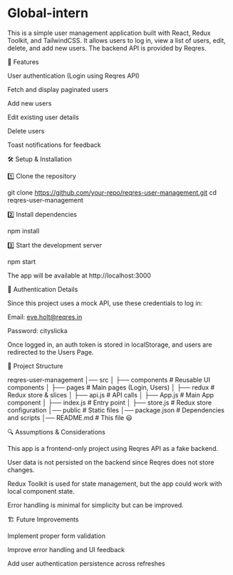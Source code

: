 # Global-intern
This is a simple user management application built with React, Redux Toolkit, and TailwindCSS. It allows users to log in, view a list of users, edit, delete, and add new users. The backend API is provided by Reqres.

🚀 Features

User authentication (Login using Reqres API)

Fetch and display paginated users

Add new users

Edit existing user details

Delete users

Toast notifications for feedback

🛠️ Setup & Installation

1️⃣ Clone the repository

 git clone https://github.com/your-repo/reqres-user-management.git
 cd reqres-user-management

2️⃣ Install dependencies

 npm install

3️⃣ Start the development server

 npm start

The app will be available at http://localhost:3000

🔑 Authentication Details

Since this project uses a mock API, use these credentials to log in:

Email: eve.holt@reqres.in

Password: cityslicka

Once logged in, an auth token is stored in localStorage, and users are redirected to the Users Page.

📂 Project Structure

reqres-user-management
│── src
│   ├── components    # Reusable UI components
│   ├── pages         # Main pages (Login, Users)
│   ├── redux        # Redux store & slices
│   ├── api.js       # API calls
│   ├── App.js       # Main App component
│   ├── index.js     # Entry point
│   ├── store.js     # Redux store configuration
│── public           # Static files
│── package.json     # Dependencies and scripts
│── README.md        # This file 😃

🔍 Assumptions & Considerations

This app is a frontend-only project using Reqres API as a fake backend.

User data is not persisted on the backend since Reqres does not store changes.

Redux Toolkit is used for state management, but the app could work with local component state.

Error handling is minimal for simplicity but can be improved.

🏗️ Future Improvements

Implement proper form validation

Improve error handling and UI feedback

Add user authentication persistence across refreshes

